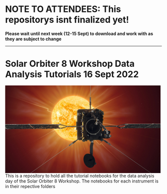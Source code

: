 
**NOTE TO ATTENDEES: This repositorys isnt finalized yet!** 
=========================================================================
**Please wait until next week (12-15 Sept) to download and work with as they are subject to change**

-----------

# Solar Orbiter 8 Workshop Data Analysis Tutorials 16 Sept 2022


<div>
<img src="./images/Solar_Orbiter_reaches_first_perihelion_pillars.jpeg" width="500" align="left"/>
</div>

This is a repository to hold all the tutorial notebooks for the data analysis day of the Solar Orbiter 8 Workshop. 
The notebooks for each instrument is in their repective folders





